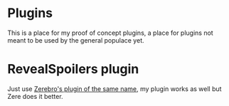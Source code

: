 # Plugins

<div>This is a place for my proof of concept plugins, a place for plugins not meant to be used by the general populace yet.</div>

# RevealSpoilers plugin

<div>Just use <a href="https://github.com/rauenzi/BetterDiscordAddons/tree/master/Plugins/RevealSpoilers">Zerebro's plugin of the same name</a>, my plugin works as well but Zere does it better.
